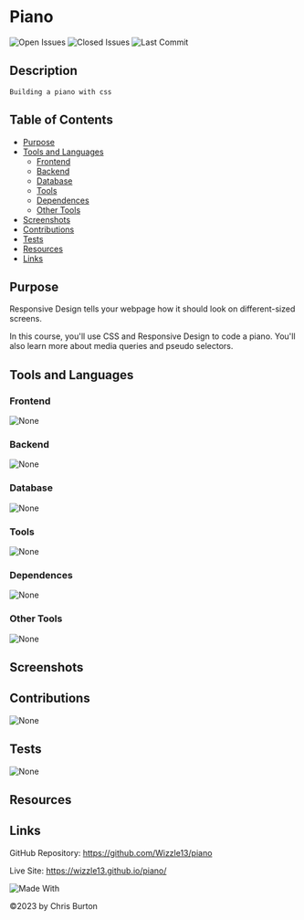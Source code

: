 # Piano

![Open Issues](https://img.shields.io/github/issues-raw/wizzle13/piano?style=plastic)
![Closed Issues](https://img.shields.io/github/issues-closed-raw/wizzle13/piano?label=Closed%20Issues&style=plastic)
![Last Commit](https://img.shields.io/github/last-commit/wizzle13/piano?style=plastic)

## Description
    Building a piano with css

 ## Table of Contents
 - [Purpose](#purpose)
 - [Tools and Languages](#tools-and-languages)
    - [Frontend](#frontend)
    - [Backend](#backend)
    - [Database](#database)
    - [Tools](#tools)
    - [Dependences](#dependences)
    - [Other Tools](#other-tools)
 - [Screenshots](#screenshots)   
 - [Contributions](#contribution)
 - [Tests](#test)
 - [Resources](#resources)
 - [Links](#links) 

 ## Purpose
   Responsive Design tells your webpage how it should look on different-sized screens.

In this course, you'll use CSS and Responsive Design to code a piano. You'll also learn more about media queries and pseudo selectors.
   
 ## Tools and Languages
 ### Frontend
![None](https://img.shields.io/badge/None-blue)


 ### Backend
 ![None](https://img.shields.io/badge/None-blue)
 ### Database
 ![None](https://img.shields.io/badge/None-blue)
 ### Tools
 
 ![None](https://img.shields.io/badge/None-blue)

 ### Dependences
![None](https://img.shields.io/badge/None-blue)
 ### Other Tools
 ![None](https://img.shields.io/badge/None-blue)
 ## Screenshots   
 ## Contributions
 ![None](https://img.shields.io/badge/None-blue)
 ## Tests
 ![None](https://img.shields.io/badge/None-blue)
 ## Resources
 

 ## Links 
 GitHub Repository: https://github.com/Wizzle13/piano

 Live Site: https://wizzle13.github.io/piano/

 ![Made With](https://img.shields.io/badge/Made%20with-Ultimate%20README%20Generator%20v2-blue?style=plastic)

  &copy;2023 by Chris Burton